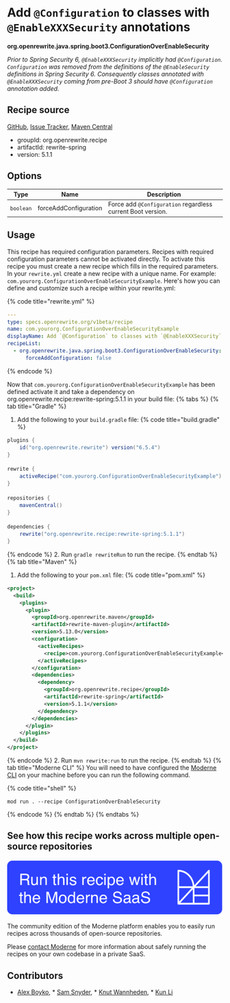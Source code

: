 # Add `@Configuration` to classes with `@EnableXXXSecurity` annotations

**org.openrewrite.java.spring.boot3.ConfigurationOverEnableSecurity**

_Prior to Spring Security 6, `@EnableXXXSecurity` implicitly had `@Configuration`. `Configuration` was removed from the definitions of the `@EnableSecurity` definitions in Spring Security 6. Consequently classes annotated with `@EnableXXXSecurity` coming from pre-Boot 3 should have `@Configuration` annotation added._

## Recipe source

[GitHub](https://github.com/openrewrite/rewrite-spring/blob/main/src/main/java/org/openrewrite/java/spring/boot3/ConfigurationOverEnableSecurity.java), [Issue Tracker](https://github.com/openrewrite/rewrite-spring/issues), [Maven Central](https://central.sonatype.com/artifact/org.openrewrite.recipe/rewrite-spring/5.1.1/jar)

* groupId: org.openrewrite.recipe
* artifactId: rewrite-spring
* version: 5.1.1

## Options

| Type | Name | Description |
| -- | -- | -- |
| `boolean` | forceAddConfiguration | Force add `@Configuration` regardless current Boot version. |


## Usage

This recipe has required configuration parameters. Recipes with required configuration parameters cannot be activated directly. To activate this recipe you must create a new recipe which fills in the required parameters. In your `rewrite.yml` create a new recipe with a unique name. For example: `com.yourorg.ConfigurationOverEnableSecurityExample`.
Here's how you can define and customize such a recipe within your rewrite.yml:

{% code title="rewrite.yml" %}
```yaml
---
type: specs.openrewrite.org/v1beta/recipe
name: com.yourorg.ConfigurationOverEnableSecurityExample
displayName: Add `@Configuration` to classes with `@EnableXXXSecurity` annotations example
recipeList:
  - org.openrewrite.java.spring.boot3.ConfigurationOverEnableSecurity:
      forceAddConfiguration: false
```
{% endcode %}

Now that `com.yourorg.ConfigurationOverEnableSecurityExample` has been defined activate it and take a dependency on org.openrewrite.recipe:rewrite-spring:5.1.1 in your build file:
{% tabs %}
{% tab title="Gradle" %}
1. Add the following to your `build.gradle` file:
{% code title="build.gradle" %}
```groovy
plugins {
    id("org.openrewrite.rewrite") version("6.5.4")
}

rewrite {
    activeRecipe("com.yourorg.ConfigurationOverEnableSecurityExample")
}

repositories {
    mavenCentral()
}

dependencies {
    rewrite("org.openrewrite.recipe:rewrite-spring:5.1.1")
}
```
{% endcode %}
2. Run `gradle rewriteRun` to run the recipe.
{% endtab %}
{% tab title="Maven" %}
1. Add the following to your `pom.xml` file:
{% code title="pom.xml" %}
```xml
<project>
  <build>
    <plugins>
      <plugin>
        <groupId>org.openrewrite.maven</groupId>
        <artifactId>rewrite-maven-plugin</artifactId>
        <version>5.13.0</version>
        <configuration>
          <activeRecipes>
            <recipe>com.yourorg.ConfigurationOverEnableSecurityExample</recipe>
          </activeRecipes>
        </configuration>
        <dependencies>
          <dependency>
            <groupId>org.openrewrite.recipe</groupId>
            <artifactId>rewrite-spring</artifactId>
            <version>5.1.1</version>
          </dependency>
        </dependencies>
      </plugin>
    </plugins>
  </build>
</project>
```
{% endcode %}
2. Run `mvn rewrite:run` to run the recipe.
{% endtab %}
{% tab title="Moderne CLI" %}
You will need to have configured the [Moderne CLI](https://docs.moderne.io/moderne-cli/cli-intro) on your machine before you can run the following command.

{% code title="shell" %}
```shell
mod run . --recipe ConfigurationOverEnableSecurity
```
{% endcode %}
{% endtab %}
{% endtabs %}

## See how this recipe works across multiple open-source repositories

[![Moderne Link Image](/.gitbook/assets/ModerneRecipeButton.png)](https://app.moderne.io/recipes/org.openrewrite.java.spring.boot3.ConfigurationOverEnableSecurity)

The community edition of the Moderne platform enables you to easily run recipes across thousands of open-source repositories.

Please [contact Moderne](https://moderne.io/product) for more information about safely running the recipes on your own codebase in a private SaaS.

## Contributors
* [Alex Boyko](mailto:aboyko@vmware.com), * [Sam Snyder](mailto:sam@moderne.io), * [Knut Wannheden](mailto:knut@moderne.io), * [Kun Li](mailto:kun@moderne.io)
